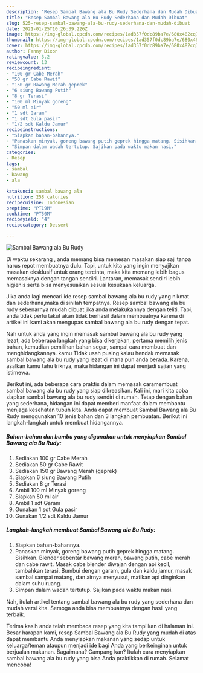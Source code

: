 ```yaml
---
description: "Resep Sambal Bawang ala Bu Rudy Sederhana dan Mudah Dibuat"
title: "Resep Sambal Bawang ala Bu Rudy Sederhana dan Mudah Dibuat"
slug: 525-resep-sambal-bawang-ala-bu-rudy-sederhana-dan-mudah-dibuat
date: 2021-01-25T10:26:39.226Z
image: https://img-global.cpcdn.com/recipes/1ad357f0dc89ba7e/680x482cq70/sambal-bawang-ala-bu-rudy-foto-resep-utama.jpg
thumbnail: https://img-global.cpcdn.com/recipes/1ad357f0dc89ba7e/680x482cq70/sambal-bawang-ala-bu-rudy-foto-resep-utama.jpg
cover: https://img-global.cpcdn.com/recipes/1ad357f0dc89ba7e/680x482cq70/sambal-bawang-ala-bu-rudy-foto-resep-utama.jpg
author: Fanny Dixon
ratingvalue: 3.2
reviewcount: 13
recipeingredient:
- "100 gr Cabe Merah"
- "50 gr Cabe Rawit"
- "150 gr Bawang Merah geprek"
- "6 siung Bawang Putih"
- "8 gr Terasi"
- "100 ml Minyak goreng"
- "50 ml air"
- "1 sdt Garam"
- "1 sdt Gula pasir"
- "1/2 sdt Kaldu Jamur"
recipeinstructions:
- "Siapkan bahan-bahannya."
- "Panaskan minyak, goreng bawang putih geprek hingga matang. Sisihkan. Blender sebentar bawang merah, bawang putih, cabe merah dan cabe rawit. Masak cabe blender diwajan dengan api kecil, tambahkan terasi. Bumbui dengan garam, gula dan kaldu jamur, masak sambal sampai matang, dan airnya menyusut, matikan api dinginkan dalam suhu ruang."
- "Simpan dalam wadah tertutup. Sajikan pada waktu makan nasi."
categories:
- Resep
tags:
- sambal
- bawang
- ala

katakunci: sambal bawang ala 
nutrition: 258 calories
recipecuisine: Indonesian
preptime: "PT19M"
cooktime: "PT50M"
recipeyield: "4"
recipecategory: Dessert

---
```



![Sambal Bawang ala Bu Rudy](https://img-global.cpcdn.com/recipes/1ad357f0dc89ba7e/680x482cq70/sambal-bawang-ala-bu-rudy-foto-resep-utama.jpg)

Di waktu  sekarang , anda memang bisa memesan masakan siap saji tanpa harus repot membuatnya dulu. Tapi, untuk kita yang ingin menyajikan masakan eksklusif untuk orang tercinta, maka kita memang lebih bagus memasaknya dengan tangan sendiri. Lantaran, memasak sendiri lebih higienis serta bisa menyesuaikan sesuai kesukaan keluarga.

Jika anda lagi mencari ide resep sambal bawang ala bu rudy yang nikmat dan sederhana,maka di sinilah tempatnya. Resep sambal bawang ala bu rudy  sebenarnya mudah dibuat jika anda melakukannya dengan teliti. Tapi, anda tidak perlu takut akan tidak berhasil dalam membuatnya 
karena di artikel ini kami akan mengupas sambal bawang ala bu rudy dengan tepat.  



Nah untuk anda yang ingin memasak sambal bawang ala bu rudy yang lezat, ada beberapa langkah yang bisa dikerjakan, pertama memilih jenis bahan, kemudian pemilihan bahan segar, sampai cara membuat dan menghidangkannya. kamu Tidak usah pusing kalau hendak memasak sambal bawang ala bu rudy yang lezat di mana pun anda berada. Karena, asalkan kamu  tahu triknya, maka hidangan ini dapat menjadi sajian yang istimewa.

Berikut ini, ada beberapa cara praktis  dalam memasak caramembuat sambal bawang ala bu rudy yang siap dikreasikan. Kali ini, mari kita coba siapkan sambal bawang ala bu rudy sendiri di rumah. Tetap dengan bahan yang sederhana, hidangan ini dapat memberi manfaat dalam membantu menjaga kesehatan tubuh kita. Anda dapat membuat Sambal Bawang ala Bu Rudy menggunakan 10 jenis bahan dan 3 langkah pembuatan. Berikut ini langkah-langkah untuk membuat hidangannya.

<!--inarticleads1-->

##### Bahan-bahan dan bumbu yang digunakan untuk menyiapkan Sambal Bawang ala Bu Rudy:

1. Sediakan 100 gr Cabe Merah
1. Sediakan 50 gr Cabe Rawit
1. Sediakan 150 gr Bawang Merah (geprek)
1. Siapkan 6 siung Bawang Putih
1. Sediakan 8 gr Terasi
1. Ambil 100 ml Minyak goreng
1. Siapkan 50 ml air
1. Ambil 1 sdt Garam
1. Gunakan 1 sdt Gula pasir
1. Gunakan 1/2 sdt Kaldu Jamur




<!--inarticleads2-->

##### Langkah-langkah membuat Sambal Bawang ala Bu Rudy:

1. Siapkan bahan-bahannya.
1. Panaskan minyak, goreng bawang putih geprek hingga matang. Sisihkan. Blender sebentar bawang merah, bawang putih, cabe merah dan cabe rawit. Masak cabe blender diwajan dengan api kecil, tambahkan terasi. Bumbui dengan garam, gula dan kaldu jamur, masak sambal sampai matang, dan airnya menyusut, matikan api dinginkan dalam suhu ruang.
1. Simpan dalam wadah tertutup. Sajikan pada waktu makan nasi.




Nah, itulah artikel tentang  sambal bawang ala bu rudy  yang sederhana dan mudah versi kita. Semoga anda bisa membuatnya dengan hasil yang terbaik. 

Terima kasih anda telah membaca resep yang kita tampilkan di halaman ini. Besar harapan kami, resep  Sambal Bawang ala Bu Rudy yang mudah di atas dapat membantu Anda menyiapkan makanan yang sedap untuk keluarga/teman ataupun menjadi ide bagi Anda yang berkeinginan untuk berjualan makanan. Bagaimana? Gampang kan? Itulah cara menyiapkan sambal bawang ala bu rudy yang bisa Anda praktikkan di rumah. Selamat mencoba!

